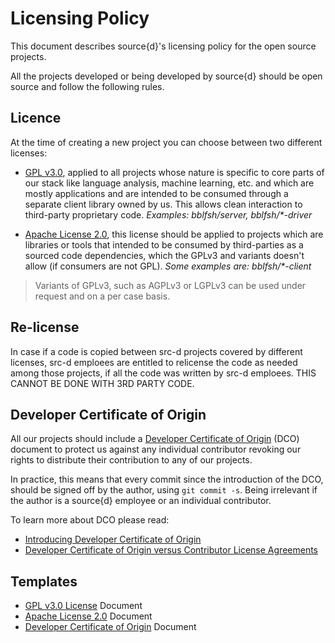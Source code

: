 # Licensing Policy

This document describes source{d}'s licensing policy for the open source
projects.

All the projects developed or being developed by source{d} should be open source and follow the
following rules.

## Licence

At the time of creating a new project you can choose between two different
licenses:

- [GPL v3.0](https://www.gnu.org/licenses/gpl.html), applied to all projects whose nature is specific to core parts of our stack like language analysis, machine learning, etc. and which are mostly applications and are intended to be consumed through a separate client library owned by us. This allows clean interaction to third-party proprietary code. _Examples: bblfsh/server, bblfsh/*-driver_


- [Apache License 2.0](https://www.apache.org/licenses/LICENSE-2.0), this license should be applied to projects which are libraries or tools that intended to be consumed by third-parties as a sourced code dependencies, which the GPLv3 and variants doesn't allow (if consumers are not GPL). _Some examples are: bblfsh/*-client_

> Variants of GPLv3, such as AGPLv3 or LGPLv3 can be used under request and on a per case basis.

## Re-license
In case if a code is copied between src-d projects covered by different licenses, src-d emploees are entitled to relicense the code as needed among those projects, if all the code was written by src-d emploees. THIS CANNOT BE DONE WITH 3RD PARTY CODE.

## Developer Certificate of Origin

All our projects should include a [Developer Certificate of Origin](https://developercertificate.org/) (DCO) document to protect us against any individual contributor revoking our rights to distribute their contribution to any of our projects.

In practice, this means that every commit since the introduction of the DCO, should be signed off by the author, using `git commit -s`. Being irrelevant if the author is a source{d} employee or an individual contributor.

To learn more about DCO please read:

- [Introducing Developer Certificate of Origin](https://blog.chef.io/2016/09/19/introducing-developer-certificate-of-origin/)
- [Developer Certificate of Origin versus Contributor License Agreements](https://julien.ponge.org/blog/developer-certificate-of-origin-versus-contributor-license-agreements/)


## Templates

- [GPL v3.0 License](documents/gpl/LICENSE) Document
- [Apache License 2.0](documents/apache/LICENSE) Document
- [Developer Certificate of Origin](documents/gpl/DCO) Document
